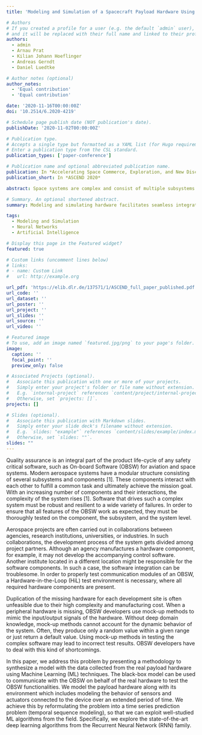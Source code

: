 ```yaml
---
title: 'Modeling and Simulation of a Spacecraft Payload Hardware Using Machine Learning Techniques'

# Authors
# If you created a profile for a user (e.g. the default `admin` user), write the username (folder name) here
# and it will be replaced with their full name and linked to their profile.
authors:
  - admin
  - Arnau Prat
  - Kilian Johann Hoeflinger
  - Andreas Gerndt
  - Daniel Luedtke

# Author notes (optional)
author_notes:
  - 'Equal contribution'
  - 'Equal contribution'

date: '2020-11-16T00:00:00Z'
doi: '10.2514/6.2020-4219'

# Schedule page publish date (NOT publication's date).
publishDate: '2020-11-02T00:00:00Z'

# Publication type.
# Accepts a single type but formatted as a YAML list (for Hugo requirements).
# Enter a publication type from the CSL standard.
publication_types: ['paper-conference']

# Publication name and optional abbreviated publication name.
publication: In *Accelerating Space Commerce, Exploration, and New Discovery Conference, ASCEND 2020*
publication_short: In *ASCEND 2020*

abstract: Space systems are complex and consist of multiple subsystems. Research and development teams of such complex systems are usually distributed among various institutions and space agencies. This affects the quality of the On-board Software (OBSW) since testing it without having all required subsystems at the software development site can be troublesome. In this paper, we present a data-driven method which can be used to synthesize parts of a system or even an entire system as a black-box model. We exploit the data collected from the real hardware to derive a model using a Machine Learning (ML) algorithm. The proposed model can easily be distributed among development teams and is dedicated to emulate the system for testing the OBSW.

# Summary. An optional shortened abstract.
summary: Modeling and simulating hardware facilitates seamless integration of the model into CI pipelines, enabling rigorous testing of onboard software without expensive physical hardware in the loop, thereby enhancing efficiency and reducing development time. 

tags:
  - Modeling and Simulation
  - Neural Networks
  - Artificial Intelligence

# Display this page in the Featured widget?
featured: true

# Custom links (uncomment lines below)
# links:
# - name: Custom Link
#   url: http://example.org

url_pdf: 'https://elib.dlr.de/137571/1/ASCEND_full_paper_published.pdf'
url_code: ''
url_dataset: ''
url_poster: ''
url_project: ''
url_slides: ''
url_source: ''
url_video: ''

# Featured image
# To use, add an image named `featured.jpg/png` to your page's folder.
image:
  caption: ''
  focal_point: ''
  preview_only: false

# Associated Projects (optional).
#   Associate this publication with one or more of your projects.
#   Simply enter your project's folder or file name without extension.
#   E.g. `internal-project` references `content/project/internal-project/index.md`.
#   Otherwise, set `projects: []`.
projects: []

# Slides (optional).
#   Associate this publication with Markdown slides.
#   Simply enter your slide deck's filename without extension.
#   E.g. `slides: "example"` references `content/slides/example/index.md`.
#   Otherwise, set `slides: ""`.
slides: ""
---
```


<!--
{{% callout note %}}
Click the _Cite_ button to download citation.
{{% /callout %}}

{{% callout note %}}
Click the _Slides_ button to download the paper.
{{% /callout %}}
-->

Quality assurance is an integral part of the product life-cycle of any safety critical software, such as On-board Software (OBSW) for aviation and space systems. Modern aerospace systems have a modular structure consisting of several subsystems and components [1]. These components interact with each other to fulfill a common task and ultimately achieve the mission goal. With an increasing number of components and their interactions, the complexity of the system rises [1]. Software that drives such a complex system must be robust and resilient to a wide variety of failures. In order to ensure that all features of the OBSW work as expected, they must be thoroughly tested on the component, the subsystem, and the system level. 

Aerospace projects are often carried out in collaborations between agencies, research institutions, universities, or industries. In such collaborations, the development process of the system gets divided among project partners. Although an agency manufactures a hardware component, for example, it may not develop the accompanying control software. Another institute located in a different location might be responsible for the software components. In such a case, the software integration can be troublesome. In order to properly test communication modules of an OBSW, a Hardware-in-the-Loop (HiL) test environment is necessary, where all required hardware components are present. 

Duplication of the missing hardware for each development site is often unfeasible due to their high complexity and manufacturing cost. When a peripheral hardware is missing, OBSW developers use mock-up methods to mimic the input/output signals of the hardware. Without deep domain knowledge, mock-up methods cannot account for the dynamic behavior of the system. Often, they produce only a random value within a given range or just return a default value. Using mock-up methods in testing the complex software may lead to incorrect test results. OBSW developers have to deal with this kind of shortcomings.

In this paper, we address this problem by presenting a methodology to synthesize a model with the data collected from the real payload hardware using Machine Learning (ML) techniques. The black-box model can be used to communicate with the OBSW on behalf of the real hardware to test the OBSW functionalities. We model the payload hardware along with its environment which includes modeling the behavior of sensors and actuators connected to the device over an extended period of time. We achieve this by reformulating the problem into a time series prediction problem (temporal sequence modeling), so that we can exploit well-studied ML algorithms from the field. Specifically, we explore the state-of-the-art deep learning algorithms from the Recurrent Neural Network (RNN) family.


